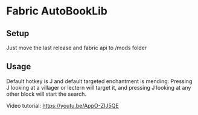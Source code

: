 # Fabric AutoBookLib

## Setup

Just move the last release and fabric api to /mods folder

## Usage

Default hotkey is J and default targeted enchantment is mending. Pressing J looking at a villager or lectern will target it, and pressing J looking at any other block will start the search.

Video tutorial: https://youtu.be/AppO-ZIJ5QE
